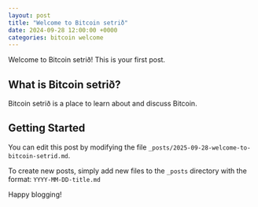 ```yaml
---
layout: post
title: "Welcome to Bitcoin setrið"
date: 2024-09-28 12:00:00 +0000
categories: bitcoin welcome
---
```


Welcome to Bitcoin setrið! This is your first post.

## What is Bitcoin setrið?

Bitcoin setrið is a place to learn about and discuss Bitcoin.

## Getting Started

You can edit this post by modifying the file `_posts/2025-09-28-welcome-to-bitcoin-setrid.md`.

To create new posts, simply add new files to the `_posts` directory with the format:
`YYYY-MM-DD-title.md`

Happy blogging!